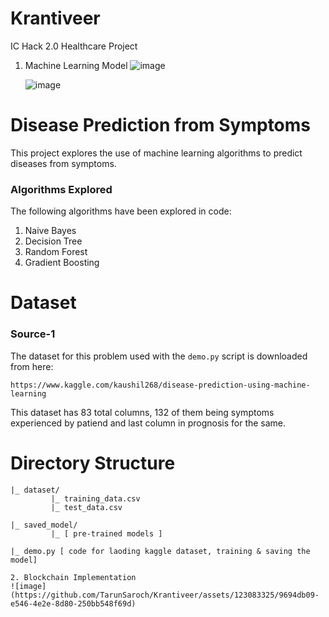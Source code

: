 # Krantiveer
IC Hack 2.0 Healthcare Project

1. Machine Learning Model
   ![image](https://github.com/SarthakIC/Krantiveer/assets/147310031/f58faf23-8477-4658-b24b-d38d98791289)

   ![image](https://github.com/SarthakIC/Krantiveer/assets/147310031/4fbd3e2f-cb1a-4a3d-92cd-aa3daf7de66c)

# Disease Prediction from Symptoms

This project explores the use of machine learning algorithms to predict diseases from symptoms. 

### Algorithms Explored

The following algorithms have been explored in code:

1. Naive Bayes
2. Decision Tree
3. Random Forest
4. Gradient Boosting

# Dataset

### Source-1

The dataset for this problem used with the `demo.py` script is downloaded from here:

```
https://www.kaggle.com/kaushil268/disease-prediction-using-machine-learning
```

This dataset has 83 total columns, 132 of them being symptoms experienced by patiend and last column in prognosis for the same.

# Directory Structure

```
|_ dataset/
         |_ training_data.csv
         |_ test_data.csv

|_ saved_model/
         |_ [ pre-trained models ]

|_ demo.py [ code for laoding kaggle dataset, training & saving the model]

2. Blockchain Implementation
![image](https://github.com/TarunSaroch/Krantiveer/assets/123083325/9694db09-e546-4e2e-8d80-250bb548f69d)
